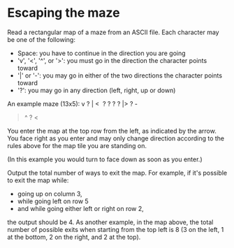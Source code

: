 # Escaping the maze

Read a rectangular map of a maze from an ASCII file. Each character may be one of the following:
* Space: you have to continue in the direction you are going
* 'v', '<', '^', or '>': you must go in the direction the character points toward
* '|' or '-': you may go in either of the two directions the character points toward
* '?': you may go in any direction (left, right, up or down)

An example maze (13x5):
v ? | < 
? ?
? ? |>
? -
> ^ ? <

You enter the map at the top row from the left, as indicated by the arrow.
You face right as you enter and may only change direction according to the rules
above for the map tile you are standing on.

(In this example you would turn to face down as soon as you enter.)

Output the total number of ways to exit the map.
For example, if it's possible to exit the map while:
* going up on column 3,
* while going left on row 5
* and while going either left or right on row 2,

the output should be 4.
As another example, in the map above, the total number of possible exits when starting from the top left is 8
(3 on the left, 1 at the bottom, 2 on the right, and 2 at the top).